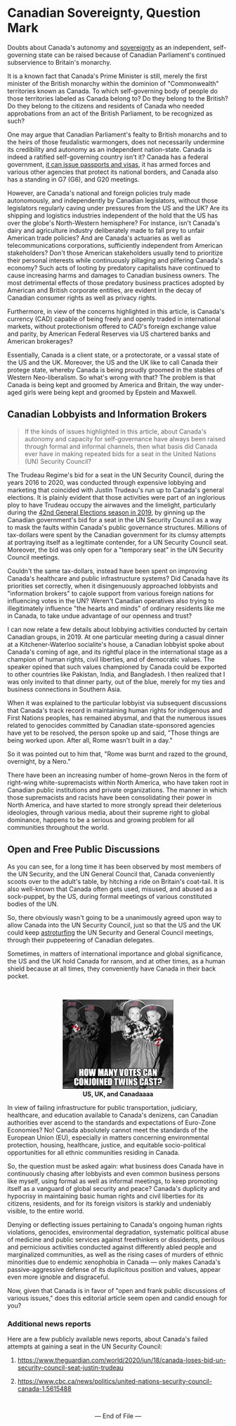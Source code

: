 # Canadian Sovereignty, Question Mark

Doubts about Canada's autonomy and [sovereignty](https://en.wikipedia.org/wiki/Sovereignty) as an independent, self-governing state can be raised because of Canadian Parliament's continued subservience to Britain's monarchy. 

It is a known fact that Canada's Prime Minister is still, merely the first minister of the British monarchy within the dominion of "Commonwealth" territories known as Canada. To which self-governing body of people do those territories labeled as Canada belong to? Do they belong to the British? Do they belong to the citizens and residents of Canada who needed approbations from an act of the British Parliament, to be recognized as such? 

One may argue that Canadian Parliament's fealty to British monarchs and to the heirs of those feudalistic warmongers, does not necessarily undermine its credibility and autonomy as an independent nation-state. Canada is indeed a ratified self-governing country isn't it? Canada has a federal government, [it can issue passports and visas](https://github.com/callthis/editorial/blob/main/docs/02-3-2-1.md#2321-bigotry-and-racial-prejudices-embedded-within-the-functions-of-ircc), it has armed forces and various other agencies that protect its national borders, and Canada also has a standing in G7 (G6), and G20 meetings. 

However, are Canada's national and foreign policies truly made autonomously, and independently by Canadian legislators, without those legislators regularly caving under pressures from the US and the UK? Are its shipping and logistics industries independent of the hold that the US has over the globe's North-Western hemisphere? For instance, isn't Canada's dairy and agriculture industry deliberately made to fall prey to unfair American trade policies? And are Canada's actuaries as well as telecommunications corporations, sufficiently independent from American stakeholders? Don't those American stakeholders usually tend to prioritize their personal interests while continuously pillaging and pilfering Canada's economy? Such acts of looting by predatory capitalists have continued to cause increasing harms and damages to Canadian business owners. The most detrimental effects of those predatory business practices adopted by American and British corporate entities, are evident in the decay of Canadian consumer rights as well as privacy rights. 

Furthermore, in view of the concerns highlighted in this article, is Canada's currency (CAD) capable of being freely and openly traded in international markets, without protectionism offered to CAD's foreign exchange value and parity, by American Federal Reserves via US chartered banks and American brokerages? 

Essentially, Canada is a client state, or a protectorate, or a vassal state of the US and the UK. Moreover, the US and the UK like to call Canada their protege state, whereby Canada is being proudly groomed in the stables of Western Neo-liberalism. So what's wrong with that? The problem is that Canada is being kept and groomed by America and Britain, the way under-aged girls were being kept and groomed by Epstein and Maxwell. 

## Canadian Lobbyists and Information Brokers 

>If the kinds of issues highlighted in this article, about Canada's autonomy and capacity for self-governance have always been raised through formal and informal channels, then what basis did Canada ever have in making repeated bids for a seat in the United Nations (UN) Security Council? 

The Trudeau Regime's bid for a seat in the UN Security Council, during the years 2016 to 2020, was conducted through expensive lobbying and marketing that coincided with Justin Trudeau's run up to Canada's general elections. It is plainly evident that those activities were part of an inglorious ploy to have Trudeau occupy the airwaves and the limelight, particularly during the [42nd General Elections season in 2019](https://en.wikipedia.org/wiki/2019_Canadian_federal_election), by ginning up the Canadian government's bid for a seat in the UN Security Council as a way to mask the faults within Canada's public governance structures. Millions of tax-dollars were spent by the Canadian government for its clumsy attempts at portraying itself as a legitimate contender, for a UN Security Council seat. Moreover, the bid was only open for a "temporary seat" in the UN Security Council meetings. 

Couldn't the same tax-dollars, instead have been spent on improving Canada's healthcare and public infrastructure systems? Did Canada have its priorities set correctly, when it disingenuously approached lobbyists and "information brokers" to cajole support from various foreign nations for influencing votes in the UN? Weren't Canadian operatives also trying to illegitimately influence "the hearts and minds" of ordinary residents like me in Canada, to take undue advantage of our openness and trust?  

I can now relate a few details about lobbying activities conducted by certain Canadian groups, in 2019. At one particular meeting during a casual dinner at a Kitchener-Waterloo socialite's house, a Canadian lobbyist spoke about Canada's coming of age, and its rightful place in the international stage as a champion of human rights, civil liberties, and of democratic values. The speaker opined that such values championed by Canada could be exported to other countries like Pakistan, India, and Bangladesh. I then realized that I was only invited to that dinner party, out of the blue, merely for my ties and business connections in Southern Asia. 

When it was explained to the particular lobbyist via subsequent discussions that Canada's track record in maintaining human rights for indigenous and First Nations peoples, has remained abysmal, and that the numerous issues related to genocides committed by Canadian state-sponsored agencies have yet to be resolved, the person spoke up and said, "Those things are being worked upon. After all, Rome wasn't built in a day." 

So it was pointed out to him that, "Rome was burnt and razed to the ground, overnight, by a Nero." 

There have been an increasing number of home-grown Neros in the form of right-wing white-supremacists within North America, who have taken root in Canadian public institutions and private organizations. The manner in which those supremacists and racists have been consolidating their power in North America, and have started to more strongly spread their deleterious ideologies, through various media, about their supreme right to global dominance, happens to be a serious and growing problem for all communities throughout the world. 

## Open and Free Public Discussions

As you can see, for a long time it has been observed by most members of the UN Security, and the UN General Council that, Canada conveniently scoots over to the adult's table, by hitching a ride on Britain's coat-tail. It is also well-known that Canada often gets used, misused, and abused as a sock-puppet, by the US, during formal meetings of various constituted bodies of the UN. 

So, there obviously wasn't going to be a unanimously agreed upon way to allow Canada into the UN Security Council, just so that the US and the UK could keep [astroturfing](https://en.wikipedia.org/wiki/Astroturfing) the UN Security and General Council meetings, through their puppeteering of Canadian delegates. 

Sometimes, in matters of international importance and global significance, the US and the UK hold Canada for ransom, and at other times, as a human shield because at all times, they conveniently have Canada in their back pocket. 

<br>

<p align="center">
    <img width="50%" src="../imgs/conjoined_twin-during_security_meetings.jpg"></img>
    <br>
    <b>US, UK, and Canadaaaa</b>
    <br>
</p>

In view of failing infrastructure for public transportation, judiciary, healthcare, and education available to Canada's denizens, can Canadian authorities ever ascend to the standards and expectations of Euro-Zone Economies? No! Canada absolutely cannot meet the standards of the European Union (EU), especially in matters concerning environmental protection, housing, healthcare, justice, and equitable socio-political opportunities for all ethnic communities residing in Canada. 

So, the question must be asked again: what business does Canada have in continuously chasing after lobbyists and even common business persons like myself, using formal as well as informal meetings, to keep promoting itself as a vanguard of global security and peace? Canada's duplicity and hypocrisy in maintaining basic human rights and civil liberties for its citizens, residents, and for its foreign visitors is starkly and undeniably visible, to the entire world. 

Denying or deflecting issues pertaining to Canada's ongoing human rights violations, genocides, environmental degradation, systematic political abuse of medicine and public services against freethinkers or dissidents, perilous and pernicious activities conducted against differently abled people and marginalized communities, as well as the rising cases of murders of ethnic minorities due to endemic xenophobia in Canada — only makes Canada's passive-aggressive defense of its duplicitous position and values, appear even more ignoble and disgraceful. 

Now, given that Canada is in favor of "open and frank public discussions of various issues," does this editorial article seem open and candid enough for you? 


### Additional news reports 

Here are a few publicly available news reports, about Canada's failed attempts at gaining a seat in the UN Security Council:

1. https://www.theguardian.com/world/2020/jun/18/canada-loses-bid-un-security-council-seat-justin-trudeau

1. https://www.cbc.ca/news/politics/united-nations-security-council-canada-1.5615488
         
<br>

<p align="center">
— End of File —
</p>
